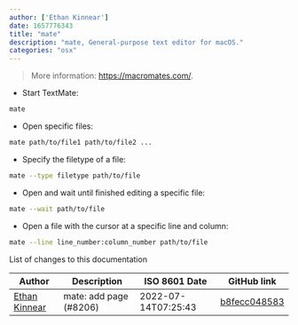 ```yaml
---
author: ['Ethan Kinnear']
date: 1657776343
title: "mate"
description: "mate, General-purpose text editor for macOS."
categories: "osx"
---
```

> More information: <https://macromates.com/>.

- Start TextMate:

```bash
mate
```

- Open specific files:

```bash
mate path/to/file1 path/to/file2 ...
```

- Specify the filetype of a file:

```bash
mate --type filetype path/to/file
```

- Open and wait until finished editing a specific file:

```bash
mate --wait path/to/file
```

- Open a file with the cursor at a specific line and column:

```bash
mate --line line_number:column_number path/to/file
```
List of changes to this documentation


Author | Description | ISO 8601 Date | GitHub link
------|-----|-----|-----
[Ethan Kinnear](mailto:contact@superatomic.dev) | mate: add page (#8206) | 2022-07-14T07:25:43 | [b8fecc048583](https://github.com/tldr-pages/tldr/commit/b8fecc048583f706efafe9ad645de78991cb5b1b)

